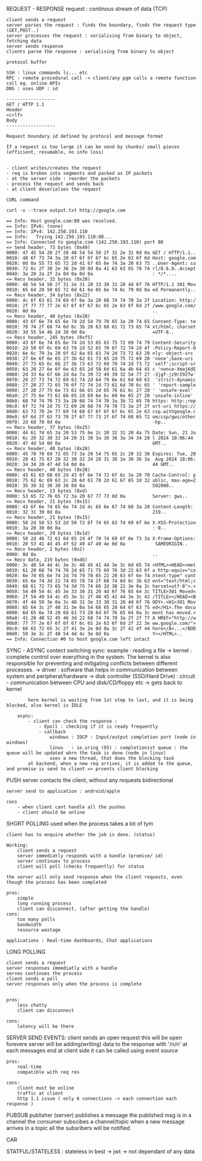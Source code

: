 REQUEST - RESPONSE
    request : continous stream of data (TCP)
    
    client sends a request
    server parses the request : finds the boundary, finds the request type (GET,POST..)
    server processes the request : serialising from binary to object, fetching data
    server sends response 
    clients parse the response : serialising from binary to object

    protocol buffer

    SSH : linux commands ls... etc
    RPC : remote procedural call -> client/any pgm calls a remote function call eg. online APIs
    DNS : uses UDP : id

    ------------------
    GET / HTTP 1.1
    Header
    <crlf>
    Body
    ------------------

    Request boundary id defined by protocol and message format

    If a request is too large it can be send by chunks/ small pieces (efficient, resumable, no info loss)


    - client writes/creates the request
    - req is broken into segments and packed as IP packets
    - at the server side : reorder the packets
    - process the request and sends back
    - at client deserialses the request

    CURL command

    curl -v --trace output.txt http://google.com

    == Info: Host google.com:80 was resolved.
    == Info: IPv6: (none)
    == Info: IPv4: 142.250.193.110
    == Info:   Trying 142.250.193.110:80...
    == Info: Connected to google.com (142.250.193.110) port 80
    => Send header, 73 bytes (0x49)
    0000: 47 45 54 20 2f 20 48 54 54 50 2f 31 2e 31 0d 0a GET / HTTP/1.1..
    0010: 48 6f 73 74 3a 20 67 6f 6f 67 6c 65 2e 63 6f 6d Host: google.com
    0020: 0d 0a 55 73 65 72 2d 41 67 65 6e 74 3a 20 63 75 ..User-Agent: cu
    0030: 72 6c 2f 38 2e 36 2e 30 0d 0a 41 63 63 65 70 74 rl/8.6.0..Accept
    0040: 3a 20 2a 2f 2a 0d 0a 0d 0a                      : */*....
    <= Recv header, 32 bytes (0x20)
    0000: 48 54 54 50 2f 31 2e 31 20 33 30 31 20 4d 6f 76 HTTP/1.1 301 Mov
    0010: 65 64 20 50 65 72 6d 61 6e 65 6e 74 6c 79 0d 0a ed Permanently..
    <= Recv header, 34 bytes (0x22)
    0000: 4c 6f 63 61 74 69 6f 6e 3a 20 68 74 74 70 3a 2f Location: http:/
    0010: 2f 77 77 77 2e 67 6f 6f 67 6c 65 2e 63 6f 6d 2f /www.google.com/
    0020: 0d 0a                                           ..
    <= Recv header, 40 bytes (0x28)
    0000: 43 6f 6e 74 65 6e 74 2d 54 79 70 65 3a 20 74 65 Content-Type: te
    0010: 78 74 2f 68 74 6d 6c 3b 20 63 68 61 72 73 65 74 xt/html; charset
    0020: 3d 55 54 46 2d 38 0d 0a                         =UTF-8..
    <= Recv header, 245 bytes (0xf5)
    0000: 43 6f 6e 74 65 6e 74 2d 53 65 63 75 72 69 74 79 Content-Security
    0010: 2d 50 6f 6c 69 63 79 2d 52 65 70 6f 72 74 2d 4f -Policy-Report-O
    0020: 6e 6c 79 3a 20 6f 62 6a 65 63 74 2d 73 72 63 20 nly: object-src 
    0030: 27 6e 6f 6e 65 27 3b 62 61 73 65 2d 75 72 69 20 'none';base-uri 
    0040: 27 73 65 6c 66 27 3b 73 63 72 69 70 74 2d 73 72 'self';script-sr
    0050: 63 20 27 6e 6f 6e 63 65 2d 58 6d 61 6a 4b 64 45 c 'nonce-XmajKdE
    0060: 2d 33 6a 67 66 2d 6a 7a 39 72 49 39 32 54 77 27 -3jgf-jz9rI92Tw'
    0070: 20 27 73 74 72 69 63 74 2d 64 79 6e 61 6d 69 63  'strict-dynamic
    0080: 27 20 27 72 65 70 6f 72 74 2d 73 61 6d 70 6c 65 ' 'report-sample
    0090: 27 20 27 75 6e 73 61 66 65 2d 65 76 61 6c 27 20 ' 'unsafe-eval' 
    00a0: 27 75 6e 73 61 66 65 2d 69 6e 6c 69 6e 65 27 20 'unsafe-inline' 
    00b0: 68 74 74 70 73 3a 20 68 74 74 70 3a 3b 72 65 70 https: http:;rep
    00c0: 6f 72 74 2d 75 72 69 20 68 74 74 70 73 3a 2f 2f ort-uri https://
    00d0: 63 73 70 2e 77 69 74 68 67 6f 6f 67 6c 65 2e 63 csp.withgoogle.c
    00e0: 6f 6d 2f 63 73 70 2f 67 77 73 2f 6f 74 68 65 72 om/csp/gws/other
    00f0: 2d 68 70 0d 0a                                  -hp..
    <= Recv header, 37 bytes (0x25)
    0000: 44 61 74 65 3a 20 53 75 6e 2c 20 32 31 20 4a 75 Date: Sun, 21 Ju
    0010: 6c 20 32 30 32 34 20 31 38 3a 30 36 3a 34 34 20 l 2024 18:06:44 
    0020: 47 4d 54 0d 0a                                  GMT..
    <= Recv header, 40 bytes (0x28)
    0000: 45 78 70 69 72 65 73 3a 20 54 75 65 2c 20 32 30 Expires: Tue, 20
    0010: 20 41 75 67 20 32 30 32 34 20 31 38 3a 30 36 3a  Aug 2024 18:06:
    0020: 34 34 20 47 4d 54 0d 0a                         44 GMT..
    <= Recv header, 40 bytes (0x28)
    0000: 43 61 63 68 65 2d 43 6f 6e 74 72 6f 6c 3a 20 70 Cache-Control: p
    0010: 75 62 6c 69 63 2c 20 6d 61 78 2d 61 67 65 3d 32 ublic, max-age=2
    0020: 35 39 32 30 30 30 0d 0a                         592000..
    <= Recv header, 13 bytes (0xd)
    0000: 53 65 72 76 65 72 3a 20 67 77 73 0d 0a          Server: gws..
    <= Recv header, 21 bytes (0x15)
    0000: 43 6f 6e 74 65 6e 74 2d 4c 65 6e 67 74 68 3a 20 Content-Length: 
    0010: 32 31 39 0d 0a                                  219..
    <= Recv header, 21 bytes (0x15)
    0000: 58 2d 58 53 53 2d 50 72 6f 74 65 63 74 69 6f 6e X-XSS-Protection
    0010: 3a 20 30 0d 0a                                  : 0..
    <= Recv header, 29 bytes (0x1d)
    0000: 58 2d 46 72 61 6d 65 2d 4f 70 74 69 6f 6e 73 3a X-Frame-Options:
    0010: 20 53 41 4d 45 4f 52 49 47 49 4e 0d 0a           SAMEORIGIN..
    <= Recv header, 2 bytes (0x2)
    0000: 0d 0a                                           ..
    <= Recv data, 219 bytes (0xdb)
    0000: 3c 48 54 4d 4c 3e 3c 48 45 41 44 3e 3c 6d 65 74 <HTML><HEAD><met
    0010: 61 20 68 74 74 70 2d 65 71 75 69 76 3d 22 63 6f a http-equiv="co
    0020: 6e 74 65 6e 74 2d 74 79 70 65 22 20 63 6f 6e 74 ntent-type" cont
    0030: 65 6e 74 3d 22 74 65 78 74 2f 68 74 6d 6c 3b 63 ent="text/html;c
    0040: 68 61 72 73 65 74 3d 75 74 66 2d 38 22 3e 0a 3c harset=utf-8">.<
    0050: 54 49 54 4c 45 3e 33 30 31 20 4d 6f 76 65 64 3c TITLE>301 Moved<
    0060: 2f 54 49 54 4c 45 3e 3c 2f 48 45 41 44 3e 3c 42 /TITLE></HEAD><B
    0070: 4f 44 59 3e 0a 3c 48 31 3e 33 30 31 20 4d 6f 76 ODY>.<H1>301 Mov
    0080: 65 64 3c 2f 48 31 3e 0a 54 68 65 20 64 6f 63 75 ed</H1>.The docu
    0090: 6d 65 6e 74 20 68 61 73 20 6d 6f 76 65 64 0a 3c ment has moved.<
    00a0: 41 20 48 52 45 46 3d 22 68 74 74 70 3a 2f 2f 77 A HREF="http://w
    00b0: 77 77 2e 67 6f 6f 67 6c 65 2e 63 6f 6d 2f 22 3e ww.google.com/">
    00c0: 68 65 72 65 3c 2f 41 3e 2e 0d 0a 3c 2f 42 4f 44 here</A>...</BOD
    00d0: 59 3e 3c 2f 48 54 4d 4c 3e 0d 0a                Y></HTML>..
    == Info: Connection #0 to host google.com left intact




SYNC - ASYNC
    contect switching
        sync:
            example : reading a file
            -> kernel : complete control over everything in the system. The kernel is also responsible for preventing and mitigating conflicts between different processes.
            -> driver : software that helps in communication between system and peripheral/hardware
            -> disk controller (SSD/Hard Drive) : circuit - communication between CPU and disk/CD/floppy etc
            -> gets back to kernel
        
            here kernel is waiting from 1st step to last, and it is being blocked, also kernel is IDLE

        async:
            - client can check the response :
                - Epoll : checking if it is ready frequently
                - callback
                    windows : IOCP : Input/output completion port (node in windows)
                    linux   : io_uring (OS) : completionist queue : the queue will be updated whrn the task is done (node in linux)
                    uses a new thread, that does the blocking task
            at backend, when a new req arrives, it is added to the queue, and promise is send to client => prvents client blocking



PUSH
    server contacts the client, without any requests
    bidirectional

    server send to application : android/apple
    
    cons 
        - when client cant handle all the pushes
        - client should be online


SHORT POLLING
    used when the process takes a lot of tym

    client has to enquire whether the job is done. (status)

    Working:
        client sends a request
        server immediatly responds with a handle (promise/ id)
        server continues to process
        client will poll (checks frequently) for status

    the server will only send response when the client requests, even though the process has been completed

    pros:
        simple
        long running process
        client can disconnect, (after getting the handle)
    cons:
        too many polls
        bandwidth
        resource wastage

    applications : Real-time dashboards, Chat applications

LONG POLLING

    client sends a request
    server responses immediatly with a handle
    serves continues the process
    client sends a poll
    server responses only when the process is complete


    pros:
        less chatty
        client can disconnect

    cons:
        latency will be there

SERVER SEND EVENTS:
    client sends an open request
    this will be open forevere
    server will be adding(writing) data to the response with '/n/n' at each messages end
    at client side it can be called using event source

    pros:
        real-time
        compatible with req res
    
    cons:
        client must be online
        traffic at client
        http 1.1 issue ( only 6 connections -> each connection each response )

PUBSUB
    publisher (server) publishes a message
    the published msg is in a channel
    the consumer subscibes a channel/topic
    when a new message arrives in a topic all the subsribers will be notified

CAR

STATFUL/STATELESS :
    stateless in best -> jwt -> not dependant of any data
